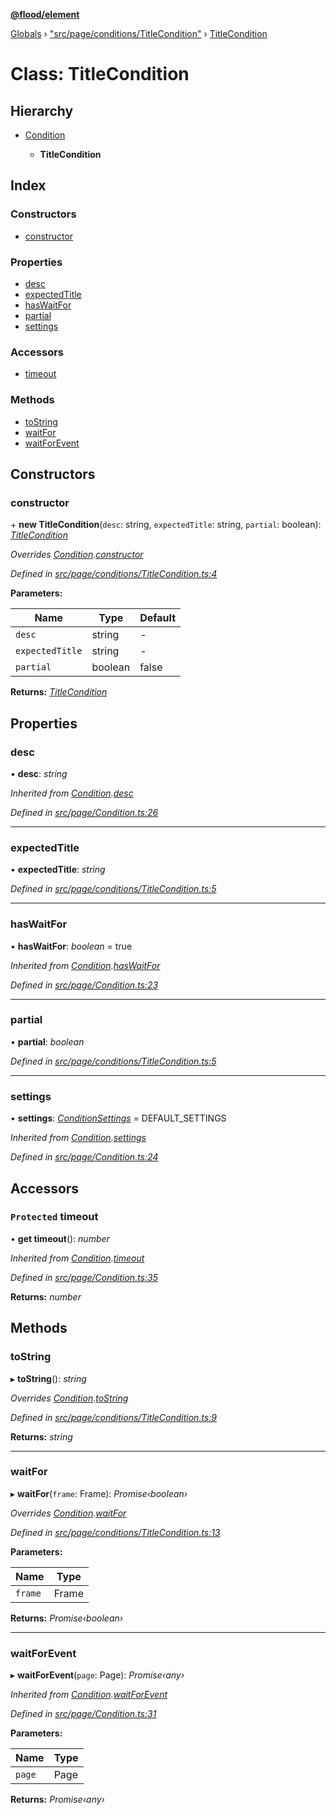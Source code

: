 **[@flood/element](../README.md)**

[Globals](../globals.md) › ["src/page/conditions/TitleCondition"](../modules/_src_page_conditions_titlecondition_.md) › [TitleCondition](_src_page_conditions_titlecondition_.titlecondition.md)

# Class: TitleCondition

## Hierarchy

* [Condition](_src_page_condition_.condition.md)

  * **TitleCondition**

## Index

### Constructors

* [constructor](_src_page_conditions_titlecondition_.titlecondition.md#constructor)

### Properties

* [desc](_src_page_conditions_titlecondition_.titlecondition.md#desc)
* [expectedTitle](_src_page_conditions_titlecondition_.titlecondition.md#expectedtitle)
* [hasWaitFor](_src_page_conditions_titlecondition_.titlecondition.md#haswaitfor)
* [partial](_src_page_conditions_titlecondition_.titlecondition.md#partial)
* [settings](_src_page_conditions_titlecondition_.titlecondition.md#settings)

### Accessors

* [timeout](_src_page_conditions_titlecondition_.titlecondition.md#protected-timeout)

### Methods

* [toString](_src_page_conditions_titlecondition_.titlecondition.md#tostring)
* [waitFor](_src_page_conditions_titlecondition_.titlecondition.md#waitfor)
* [waitForEvent](_src_page_conditions_titlecondition_.titlecondition.md#waitforevent)

## Constructors

###  constructor

\+ **new TitleCondition**(`desc`: string, `expectedTitle`: string, `partial`: boolean): *[TitleCondition](_src_page_conditions_titlecondition_.titlecondition.md)*

*Overrides [Condition](_src_page_condition_.condition.md).[constructor](_src_page_condition_.condition.md#constructor)*

*Defined in [src/page/conditions/TitleCondition.ts:4](https://github.com/flood-io/element/blob/d9c12d9/packages/element/src/page/conditions/TitleCondition.ts#L4)*

**Parameters:**

Name | Type | Default |
------ | ------ | ------ |
`desc` | string | - |
`expectedTitle` | string | - |
`partial` | boolean | false |

**Returns:** *[TitleCondition](_src_page_conditions_titlecondition_.titlecondition.md)*

## Properties

###  desc

• **desc**: *string*

*Inherited from [Condition](_src_page_condition_.condition.md).[desc](_src_page_condition_.condition.md#desc)*

*Defined in [src/page/Condition.ts:26](https://github.com/flood-io/element/blob/d9c12d9/packages/element/src/page/Condition.ts#L26)*

___

###  expectedTitle

• **expectedTitle**: *string*

*Defined in [src/page/conditions/TitleCondition.ts:5](https://github.com/flood-io/element/blob/d9c12d9/packages/element/src/page/conditions/TitleCondition.ts#L5)*

___

###  hasWaitFor

• **hasWaitFor**: *boolean* = true

*Inherited from [Condition](_src_page_condition_.condition.md).[hasWaitFor](_src_page_condition_.condition.md#haswaitfor)*

*Defined in [src/page/Condition.ts:23](https://github.com/flood-io/element/blob/d9c12d9/packages/element/src/page/Condition.ts#L23)*

___

###  partial

• **partial**: *boolean*

*Defined in [src/page/conditions/TitleCondition.ts:5](https://github.com/flood-io/element/blob/d9c12d9/packages/element/src/page/conditions/TitleCondition.ts#L5)*

___

###  settings

• **settings**: *[ConditionSettings](../interfaces/_src_page_condition_.conditionsettings.md)* =  DEFAULT_SETTINGS

*Inherited from [Condition](_src_page_condition_.condition.md).[settings](_src_page_condition_.condition.md#settings)*

*Defined in [src/page/Condition.ts:24](https://github.com/flood-io/element/blob/d9c12d9/packages/element/src/page/Condition.ts#L24)*

## Accessors

### `Protected` timeout

• **get timeout**(): *number*

*Inherited from [Condition](_src_page_condition_.condition.md).[timeout](_src_page_condition_.condition.md#protected-timeout)*

*Defined in [src/page/Condition.ts:35](https://github.com/flood-io/element/blob/d9c12d9/packages/element/src/page/Condition.ts#L35)*

**Returns:** *number*

## Methods

###  toString

▸ **toString**(): *string*

*Overrides [Condition](_src_page_condition_.condition.md).[toString](_src_page_condition_.condition.md#abstract-tostring)*

*Defined in [src/page/conditions/TitleCondition.ts:9](https://github.com/flood-io/element/blob/d9c12d9/packages/element/src/page/conditions/TitleCondition.ts#L9)*

**Returns:** *string*

___

###  waitFor

▸ **waitFor**(`frame`: Frame): *Promise‹boolean›*

*Overrides [Condition](_src_page_condition_.condition.md).[waitFor](_src_page_condition_.condition.md#abstract-waitfor)*

*Defined in [src/page/conditions/TitleCondition.ts:13](https://github.com/flood-io/element/blob/d9c12d9/packages/element/src/page/conditions/TitleCondition.ts#L13)*

**Parameters:**

Name | Type |
------ | ------ |
`frame` | Frame |

**Returns:** *Promise‹boolean›*

___

###  waitForEvent

▸ **waitForEvent**(`page`: Page): *Promise‹any›*

*Inherited from [Condition](_src_page_condition_.condition.md).[waitForEvent](_src_page_condition_.condition.md#waitforevent)*

*Defined in [src/page/Condition.ts:31](https://github.com/flood-io/element/blob/d9c12d9/packages/element/src/page/Condition.ts#L31)*

**Parameters:**

Name | Type |
------ | ------ |
`page` | Page |

**Returns:** *Promise‹any›*